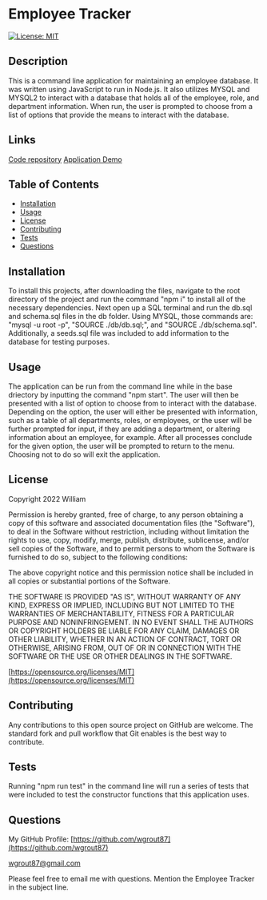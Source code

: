 # Employee Tracker
[![License: MIT](https://img.shields.io/badge/License-MIT-yellow.svg)](https://opensource.org/licenses/MIT)

## Description

This is a command line application for maintaining an employee database. It was written using JavaScript to run in Node.js. It also utilizes MYSQL and MYSQL2 to interact with a database that holds all of the employee, role, and department information. When run, the user is prompted to choose from a list of options that provide the means to interact with the database.

## Links

[Code repository](https://github.com/wgrout87/Employee-Tracker)
[Application Demo](https://drive.google.com/file/d/1AeK-bo2miMfLNGpDimnGuzuZ_xrPVFzV/view)

## Table of Contents

- [Installation](#installation)
- [Usage](#usage)
- [License](#license)
- [Contributing](#contributing)
- [Tests](#tests)
- [Questions](#questions)

## Installation

To install this projects, after downloading the files, navigate to the root directory of the project and run the command "npm i" to install all of the necessary dependencies. Next open up a SQL terminal and run the db.sql and schema.sql files in the db folder. Using MYSQL, those commands are: "mysql -u root -p", "SOURCE ./db/db.sql;", and "SOURCE ./db/schema.sql". Additionally, a seeds.sql file was included to add information to the database for testing purposes.

## Usage

The application can be run from the command line while in the base driectory by inputting the command "npm start". The user will then be presented with a list of option to choose from to interact with the database. Depending on the option, the user will either be presented with information, such as a table of all departments, roles, or employees, or the user will be further prompted for input, if they are adding a department, or altering information about an employee, for example. After all processes conclude for the given option, the user will be prompted to return to the menu. Choosing not to do so will exit the application.

## License

Copyright 2022 William

Permission is hereby granted, free of charge, to any person obtaining a copy of this software and associated documentation files (the "Software"), to deal in the Software without restriction, including without limitation the rights to use, copy, modify, merge, publish, distribute, sublicense, and/or sell copies of the Software, and to permit persons to whom the Software is furnished to do so, subject to the following conditions:

The above copyright notice and this permission notice shall be included in all copies or substantial portions of the Software.

THE SOFTWARE IS PROVIDED "AS IS", WITHOUT WARRANTY OF ANY KIND, EXPRESS OR IMPLIED, INCLUDING BUT NOT LIMITED TO THE WARRANTIES OF MERCHANTABILITY, FITNESS FOR A PARTICULAR PURPOSE AND NONINFRINGEMENT. IN NO EVENT SHALL THE AUTHORS OR COPYRIGHT HOLDERS BE LIABLE FOR ANY CLAIM, DAMAGES OR OTHER LIABILITY, WHETHER IN AN ACTION OF CONTRACT, TORT OR OTHERWISE, ARISING FROM, OUT OF OR IN CONNECTION WITH THE SOFTWARE OR THE USE OR OTHER DEALINGS IN THE SOFTWARE.

[https://opensource.org/licenses/MIT](https://opensource.org/licenses/MIT)

## Contributing

Any contributions to this open source project on GitHub are welcome. The standard fork and pull workflow that Git enables is the best way to contribute.

## Tests

Running "npm run test" in the command line will run a series of tests that were included to test the constructor functions that this application uses.

## Questions

My GitHub Profile: [https://github.com/wgrout87](https://github.com/wgrout87)

wgrout87@gmail.com

Please feel free to email me with questions. Mention the Employee Tracker in the subject line.